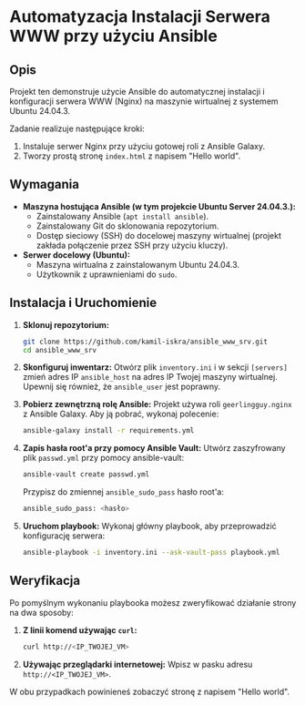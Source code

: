 # Automatyzacja Instalacji Serwera WWW przy użyciu Ansible

## Opis

Projekt ten demonstruje użycie Ansible do automatycznej instalacji i konfiguracji serwera WWW (Nginx) na maszynie wirtualnej z systemem Ubuntu 24.04.3.

Zadanie realizuje następujące kroki:
1.  Instaluje serwer Nginx przy użyciu gotowej roli z Ansible Galaxy.
2.  Tworzy prostą stronę `index.html` z napisem "Hello world".

## Wymagania

*   **Maszyna hostująca Ansible (w tym projekcie Ubuntu Server 24.04.3.):**
    *   Zainstalowany Ansible (`apt install ansible`).
    *   Zainstalowany Git do sklonowania repozytorium.
    *   Dostęp sieciowy (SSH) do docelowej maszyny wirtualnej (projekt zakłada połączenie przez SSH przy użyciu kluczy).
*   **Serwer docelowy (Ubuntu):**
    *   Maszyna wirtualna z zainstalowanym Ubuntu 24.04.3.
    *   Użytkownik z uprawnieniami do `sudo`.

## Instalacja i Uruchomienie

1.  **Sklonuj repozytorium:**
    ```bash
    git clone https://github.com/kamil-iskra/ansible_www_srv.git
    cd ansible_www_srv
    ```

2.  **Skonfiguruj inwentarz:**
    Otwórz plik `inventory.ini` i w sekcji `[servers]` zmień adres IP `ansible_host` na adres IP Twojej maszyny wirtualnej. Upewnij się również, że `ansible_user` jest poprawny.

3.  **Pobierz zewnętrzną rolę Ansible:**
    Projekt używa roli `geerlingguy.nginx` z Ansible Galaxy. Aby ją pobrać, wykonaj polecenie:
    ```bash
    ansible-galaxy install -r requirements.yml
    ```

4.  **Zapis hasła root'a przy pomocy Ansible Vault:**
    Utwórz zaszyfrowany plik `passwd.yml` przy pomocy ansible-vault:
    ```bash
    ansible-vault create passwd.yml
    ```
    Przypisz do zmiennej `ansible_sudo_pass` hasło root'a:
    ```bash
    ansible_sudo_pass: <hasło>
    ```

5.  **Uruchom playbook:**
    Wykonaj główny playbook, aby przeprowadzić konfigurację serwera:
    ```bash
    ansible-playbook -i inventory.ini --ask-vault-pass playbook.yml
    ```

## Weryfikacja

Po pomyślnym wykonaniu playbooka możesz zweryfikować działanie strony na dwa sposoby:

1.  **Z linii komend używając `curl`:**
    ```bash
    curl http://<IP_TWOJEJ_VM>
    ```

2.  **Używając przeglądarki internetowej:**
    Wpisz w pasku adresu `http://<IP_TWOJEJ_VM>`. 

W obu przypadkach powinieneś zobaczyć stronę z napisem "Hello world".